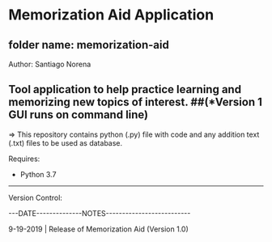 # Memorization Aid Application

## folder name: memorization-aid

Author: Santiago Norena

Tool application to help practice learning and memorizing new topics of interest.
##(*Version 1 GUI runs on command line)
---------------------------------------------------------------------------------------------------------------------------------
=> This repository contains python (.py) file with code and any addition text (.txt) files to be used as database.


Requires:
- Python 3.7

---------------------------------------------------------------------------------------------------------------------------------

Version Control:

---DATE--------------NOTES--------------------------

9-19-2019 | Release of Memorization Aid (Version 1.0)
